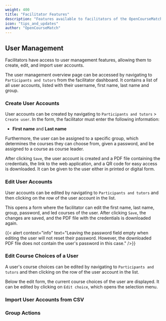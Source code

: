 ```yaml
---
weight: 400
title: "Facilitator Features"
description: "Features available to facilitators of the OpenCourseMatch application"
icon: "tips_and_updates"
author: "OpenCourseMatch"
---
```


## User Management

Facilitators have access to user management features, allowing them to create, edit, and import user accounts.

The user management overview page can be accessed by navigating to `Participants and tutors` from the facilitator dashboard.
It contains a list of all user accounts, listed with their username, first name, last name and group.

### Create User Accounts

User accounts can be created by navigating to `Participants and tutors` > `Create user`.
In the form, the facilitator must enter the following information:

- **First name** and **Last name**

Furthermore, the user can be assigned to a specific group, which determines the courses they can choose from, given a password, and be assigned to a course as course leader.

After clicking `Save`, the user account is created and a PDF file containing the credentials, the link to the web application, and a QR code for easy access is downloaded.
It can be given to the user either in printed or digital form.

### Edit User Accounts

User accounts can be edited by navigating to `Participants and tutors` and then clicking on the row of the user account in the list.

This opens a form where the facilitator can edit the first name, last name, group, password, and led courses of the user.
After clicking `Save`, the changes are saved, and the PDF file with the credentials is downloaded again.

{{< alert context="info" text="Leaving the password field empty when editing the user will not reset their password. However, the downloaded PDF file does not contain the user's password in this case." />}}

### Edit Course Choices of a User

A user's course choices can be edited by navigating to `Participants and tutors` and then clicking on the row of the user account in the list.

Below the edit form, the current course choices of the user are displayed.
It can be edited by clicking on `Edit choice`, which opens the selection menu.

### Import User Accounts from CSV

### Group Actions
